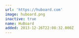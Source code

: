 ```yaml
---
url: 'https://huboard.com'
image: huboard.png
inactive: true
name: HuBoard
added: 2013-12-26T22:08:32.000Z
---
```

